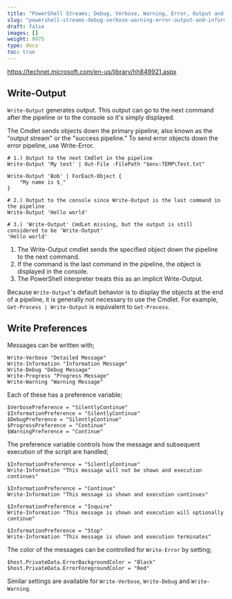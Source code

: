 ```yaml
---
title: "PowerShell Streams; Debug, Verbose, Warning, Error, Output and Information"
slug: "powershell-streams-debug-verbose-warning-error-output-and-information"
draft: false
images: []
weight: 9975
type: docs
toc: true
---
```


https://technet.microsoft.com/en-us/library/hh849921.aspx

## Write-Output
`Write-Output` generates output. This output can go to the next command after the pipeline or to the console so it's simply displayed. 

The Cmdlet sends objects down the primary pipeline, also known as the "output stream" or the "success pipeline." To send error objects down the error pipeline, use Write-Error.

    # 1.) Output to the next Cmdlet in the pipeline
    Write-Output 'My text' | Out-File -FilePath "$env:TEMP\Test.txt"

    Write-Output 'Bob' | ForEach-Object {
        "My name is $_"
    }

    # 2.) Output to the console since Write-Output is the last command in the pipeline
    Write-Output 'Hello world'

    # 3.) 'Write-Output' CmdLet missing, but the output is still considered to be 'Write-Output'
    'Hello world'

1. The Write-Output cmdlet sends the specified object down the pipeline to the next command. 
2. If the command is the last command in the pipeline, the object is displayed in the console.
3. The PowerShell interpreter treats this as an implicit Write-Output.


Because `Write-Output`'s default behavior is to display the objects at the end of a pipeline, it is generally not necessary to use the Cmdlet. For example, `Get-Process | Write-Output` is equivalent to `Get-Process`.

## Write Preferences
Messages can be written with;

    Write-Verbose "Detailed Message"
    Write-Information "Information Message"
    Write-Debug "Debug Message"
    Write-Progress "Progress Message"
    Write-Warning "Warning Message"

Each of these has a preference variable; 

    $VerbosePreference = "SilentlyContinue"
    $InformationPreference = "SilentlyContinue"
    $DebugPreference = "SilentlyContinue"
    $ProgressPreference = "Continue"
    $WarningPreference = "Continue"

The preference variable controls how the message and subsequent execution of the script are handled;

    $InformationPreference = "SilentlyContinue"
    Write-Information "This message will not be shown and execution continues"

    $InformationPreference = "Continue"
    Write-Information "This message is shown and execution continues"

    $InformationPreference = "Inquire"
    Write-Information "This message is shown and execution will optionally continue"

    $InformationPreference = "Stop"
    Write-Information "This message is shown and execution terminates"
    
The color of the messages can be controlled for `Write-Error` by setting;

    $host.PrivateData.ErrorBackgroundColor = "Black"
    $host.PrivateData.ErrorForegroundColor = "Red"

Similar settings are available for `Write-Verbose`, `Write-Debug` and `Write-Warning`.

